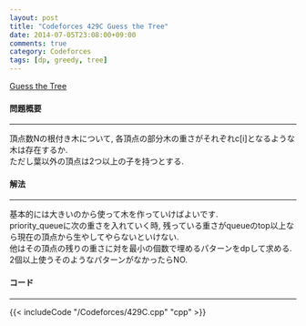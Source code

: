 ```yaml
---
layout: post
title: "Codeforces 429C Guess the Tree"
date: 2014-07-05T23:08:00+09:00
comments: true
category: Codeforces
tags: [dp, greedy, tree]
---
```


[Guess the Tree](http://codeforces.com/problemset/problem/429/C)

#### 問題概要

****

頂点数Nの根付き木について, 各頂点の部分木の重さがそれぞれc[i]となるような木は存在するか.  
ただし葉以外の頂点は2つ以上の子を持つとする.

#### 解法

****

基本的には大きいのから使って木を作っていけばよいです.  
priority_queueに次の重さを入れていく時, 残っている重さがqueueのtop以上なら現在の頂点から生やしてやらないといけない.  
他はその頂点の残りの重さに対を最小の個数で埋めるパターンをdpして求める.  
2個以上使うそのようなパターンがなかったらNO.  

#### コード

****

{{< includeCode "/Codeforces/429C.cpp" "cpp" >}}

